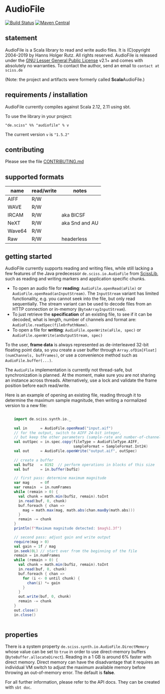 # AudioFile

[![Build Status](https://travis-ci.org/Sciss/AudioFile.svg?branch=master)](https://travis-ci.org/Sciss/AudioFile)
[![Maven Central](https://maven-badges.herokuapp.com/maven-central/de.sciss/audiofile_2.11/badge.svg)](https://maven-badges.herokuapp.com/maven-central/de.sciss/audiofile_2.11)

## statement

AudioFile is a Scala library to read and write audio files. It is (C)opyright 2004&ndash;2019 by Hanns Holger Rutz.
All rights reserved. AudioFile is released under
the [GNU Lesser General Public License](https://git.iem.at/sciss/AudioFile/raw/master/LICENSE) v2.1+ and comes
with absolutely no warranties. To contact the author, send an email to `contact at sciss.de`

(Note: the project and artifacts were formerly called **Scala**AudioFile.)

## requirements / installation

AudioFile currently compiles against Scala 2.12, 2.11 using sbt.

To use the library in your project:

    "de.sciss" %% "audiofile" % v

The current version `v` is `"1.5.2"`

## contributing

Please see the file [CONTRIBUTING.md](CONTRIBUTING.md)

## supported formats

|**name**        |**read/write**   |**notes**      |
|----------------|-----------------|---------------|
|AIFF            |R/W              |               |
|WAVE            |R/W              |               |
|IRCAM           |R/W              |aka BICSF      |
|NeXT            |R/W              |aka Snd and AU |
|Wave64          |R/W              |               |
|Raw             |R/W              |headerless     |

## getting started

AudioFile currently supports reading and writing files, while still lacking a few features of the Java predecessor `de.sciss.io.AudioFile`
from [ScissLib](http://sourceforge.net/projects/scisslib), such as reading and writing markers and application specific chunks.

* To open an audio file for __reading__: `AudioFile.openRead(aFile)` or `AudioFile.openRead(anInputStream)`. The `InputStream` variant has limited functionality, e.g. you cannot seek into the file, but only read sequentially. The stream variant can be used to decode files from an HTTP connection or in-memory (`ByteArrayInputStream`).
* To just retrieve the __specification__ of an existing file, to see if it can be decoded, what is length, number of channels and format are: `AudioFile.readSpec(fileOrPathName)`.
* To open a file for __writing__: `AudioFile.openWrite(aFile, spec)` or `AudioFile.openWrite(anOutputStream, spec)`

To the user, __frame data__ is always represented as de-interleaved 32-bit floating point data, so you create a user buffer through `Array.ofDim[Float](numChannels, bufFrames)`, or use a convenience method such as `AudioFile.buffer(...)`.

The `AudioFile` implementation is currently not thread-safe, but synchronization is planned. At the moment, make sure you are not sharing an instance across threads. Alternatively, use a lock and validate the frame position before each read/write.

Here is an example of opening an existing file, reading through it to determine the maximum sample magnitude, then writing a normalized version to a new file:

```scala
    
    import de.sciss.synth.io._
    
    val in      = AudioFile.openRead("input.aif")
    // for the output, switch to AIFF 24-bit integer, 
    // but keep the other parameters (sample-rate and number-of-channels)
    val outSpec = in.spec.copy(fileType = AudioFileType.AIFF, 
                               sampleFormat = SampleFormat.Int24)
    val out     = AudioFile.openWrite("output.aif", outSpec)
    
    // create a buffer
    val bufSz   = 8192  // perform operations in blocks of this size
    val buf     = in.buffer(bufSz)

    // first pass: determine maximum magnitude
    var mag     = 0f
    var remain  = in.numFrames
    while (remain > 0) {
      val chunk = math.min(bufSz, remain).toInt
      in.read(buf, 0, chunk)
      buf.foreach { chan =>
        mag = math.max(mag, math.abs(chan.maxBy(math.abs)))
      }
      remain -= chunk
    }
    println(f"Maximum magnitude detected: $mag%1.3f")

    // second pass: adjust gain and write output
    require(mag > 0)
    val gain = 1f / mag
    in.seek(0L) // start over from the beginning of the file
    remain = in.numFrames
    while (remain > 0) {
      val chunk = math.min(bufSz, remain).toInt
      in.read(buf, 0, chunk)
      buf.foreach { chan =>
        for (i <- 0 until chunk) {
          chan(i) *= gain
        }
      }
      out.write(buf, 0, chunk)
      remain -= chunk
    }
    out.close()
    in.close()
    
```

## properties

There is a system property `de.sciss.synth.io.AudioFile.DirectMemory` whose value can be set to `true` in order 
to use direct-memory buffers (`ByteBuffer.allocateDirect`). Reading in a 1 GB is around 6% faster with direct 
memory. Direct memory can have the disadvantage that it requires an individual VM switch to adjust the maximum 
available memory before throwing an out-of-memory error. The default is __false__.

For all further information, please refer to the API docs. They can be created with `sbt doc`.

